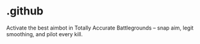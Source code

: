 # .github
Activate the best aimbot in Totally Accurate Battlegrounds – snap aim, legit smoothing, and pilot every kill.
